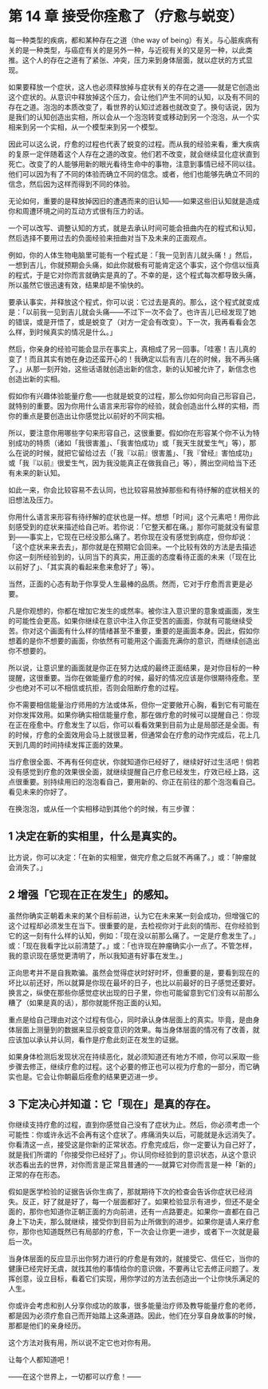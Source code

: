 # 第 14 章 接受你痊愈了（疗愈与蜕变）

每一种类型的疾病，都和某种存在之道（the way of being）有关。与心脏疾病有关的是一种类型，与癌症有关的是另外一种，与近视有关的又是另一种，以此类推。这个人的存在之道有了紧张、冲突，压力来到身体层面，就以症状的方式显现。

如果要释放一个症状，这人也必须释放掉与症状有关的存在之道——就是它创造出这个症状的。从意识中释放掉这个压力，会让他们产生不同的认知，以及有不同的存在之道。泡泡的本质改变了，看世界的认知过滤器也就改变了。换句话说，因为是我们的认知创造出实相，所以会从一个泡泡转变或移动到另一个泡泡，从一个实相来到另一个实相，从一个模型来到另一个模型。

因此可以这么说，疗愈的过程也代表了蜕变的过程。而从我的经验来看，重大疾病的复原一定伴随着这个人存在之道的改变。他们若不改变，就会继续显化症状直到死亡。改变了的人能够用新的眼光看待生命中的事物，注意到事情已经不同以往。他们可以因为有了不同的体验而确立不同的信念。或者，他们也能够先确立不同的信念，然后因为这样而得到不同的体验。

无论如何，重要的是释放掉因旧的遭遇而来的旧认知——如果这些旧认知就是造成你和周遭环境之间的互动方式很有压力的话。

一个可以改写、调整认知的方式，就是去承认时间可能会扭曲内在的程式和认知，然后选择不要用过去的负面经验来扭曲对当下及未来的正面观点。

例如，你的人体生物电脑里可能有一个程式是：「我一见到吉儿就头痛！」然后，一想到吉儿，你就预期会头痛，如此你就极有可能肯定这个事实，这个你信以恒真的程式，于是它对你而言就确实是真的了。不幸的是，这个程式每次都导致头痛，所以虽然它很迅速有效，结果却是不愉快的。

要承认事实，并释放这个程式，你可以说：它过去是真的。那么，这个程式就变成是：「以前我一见到吉儿就会头痛——不过下一次不会了。也许吉儿已经发现了她的错误，或是开悟了，或是蜕变了（对方一定会有改变）。下一次，我再看看会怎么样，到时候真实的情况是什么。」

然后，你亲身的经验可能会显示在事实上，真相成了另一回事。「哇塞！吉儿真的变了！而且其实有她在身边还蛮开心的！我确定以后有吉儿在的时候，我不再头痛了。」从那一刻开始，这些话语就创造出新的信念，新的认知被允许了，新信念也创造出新的实相。

假如你有兴趣体验能量疗愈——也就是蜕变的过程，那么你如何向自己形容自己，就特别的重要。因为你用什么语言来形容你的经验，就会创造出什么样的实相，而你的重点是要创造出让你感觉比以前好的不同实相。

所以，要注意你用哪些字句来形容自己，这很重要。假如你在形容某个你不认为特别成功的特质（诸如「我很害羞」、「我害怕成功」或「我天生就爱生气」等），那么在说的时候，就把它留给过去（「我『以前』很害羞」、「我『曾经』害怕成功」或「我『以前』很爱生气，因为我没能真正在做我自己」等），腾出空间给当下还有未来的新认知。

如此一来，你会比较容易不去认同，也比较容易放掉那些和有待纾解的症状相关的旧想法及压力。

你用什么语言来形容有待纾解的症状也是一样。想想「时间」这个元素吧！用你此刻感受到的症状来描述给自己听。若你说：「它整天都在痛。」那你可能就没有留意到——事实上，它现在已经没那么痛了。若你现在没有感觉到病症，但你却说：「这个症状来来去去」，那你就是在预期它会回来。一个比较有效的方法是去描述你这一刻所经验到的，认同当下的真实，用正面的态度看待正面的未来（「现在比以前好了」、「其实真的看起来愈来愈好了」等）。

当然，正面的心态有助于你享受人生最棒的品质。然而，它对于疗愈而言更是必要。

凡是你观想的，你都在增加它发生的或然率。被你注入意识里的意象或画面，发生的可能性会更高。如果你继续在意识中注入你正受苦的画面，你就有可能继续受苦。你对这个画面有什么样的情绪甚至不重要，重要的是画面本身。因此，假如你想着的是你不想要的画面，你依然有可能用这个画面充满你的意识，而继续创造出你不想要的。

所以说，让意识里的画面就是你正在努力达成的最终正面结果，是对你目标的一种提醒，这很重要。当你在做能量疗愈的时候，最好的情况应该是你很期待痊愈。至少也绝对不可以不相信或抗拒，否则会阻断疗愈的过程。

你不需要相信能量治疗师用的方法或体系，但你一定要敞开心胸，看到它有可能在对你发挥效用。如果你确实相信能量疗愈，那在做疗愈的时候可以提醒自己：你现在正在痊愈中。疗愈发生了以后，你可以看看效果到目前为止是局部还是全面。有的时候，疗愈的全面效用会马上就很显著，但通常会在疗愈的动作完成后，花上几天到几周的时间持续发挥正面的效果。

当疗愈很全面、不再有任何症状，你就知道你已经好了，继续好好过生活吧！倘若没有感觉到疗愈的效果很全面，就继续提醒自己疗愈已经发生，疗效已经上路，这点很重要。别持续用旧的泡泡看自己，要用新的、你正在前往的那个泡泡看自己。看见未来的你好了。

在换泡泡，或从任一个实相移动到其他个的时候，有三步骤：

## 1 决定在新的实相里，什么是真实的。

比方说，你可以决定：「在新的实相里，做完疗愈之后就不再痛了。」或：「肿瘤就会消失了。」

## 2 增强「它现在正在发生」的感知。

虽然你确实正朝着未来的某个目标前进，认为它在未来某一刻会成功，但增强它的这个过程却必须发生在当下。很重要的是，去检视你对于此刻的情形、在你经验到它的这一刻有什么样的认知，例如：「现在没以前那么痛了。一定是疗愈发生了。」或：「现在我看字比以前清楚了。」或：「也许现在肿瘤确实小一点了。不管怎样，我的意识现在感觉更清明了，所以我知道有好事在发生。」

正向思考并不是自我欺骗。虽然会觉得症状时好时坏，但重要的是，要看到现在的坏比以前还好，所以就算是你现在最坏的日子，也比以前最好的日子感觉还要好。换言之，纵使在那些你感觉症状出现的日子里，你也可能留意到它们没有以前那么糟了（如果是真的话），那你就能怀抱正面的认知。

重点是给自己理由对这个过程有信心，同时承认身体层面上的真实。毕竟，是由身体层面上测量到的数据来显示蜕变意识的效果。每当身体层面的情况有了改善，就应该加以承认并认同，看作是疗愈此刻正在发生的证据。

如果身体检测后发现状况在持续恶化，就必须知道还有地方不顺，你可以采取一些步骤去修正，继续疗愈的过程。这个必要的修正也可以视为疗愈的一部分，而它确实也是。它会让你朝最后痊愈的结果更迈进一步。

## 3 下定决心并知道：它「现在」是真的存在。

你继续支持疗愈的过程，直到你感觉自己没有了症状为止。然后，你必须考虑一个可能性：你或许永远不会再有这个症状了。疼痛消失以后，可能就是永远消失了。你看清这一点，接受这是你新的正常状态。疗愈完成后，你一定要认为自己好了，就是我们所谓的「你接受你已经好了」。你认同你经验到的意识状态，从这个意识状态看出去的世界，对你而言是正常且普通的一—就算它对你而言是一种「新的」正常的存在形态。

假如是医学检验的证据告诉你生病了，那就期待下次的检查会告诉你症状已经消失。反正，好了就是好了，每一个层面都好了。如果检验显示有进步，但还不是全面的，那你也知道你正朝正面的方向前进，还有一点路要走。如果你一直都在自己身上下功夫，那么就继续，接受你到目前为止所做到的进步。如果你是请人来疗愈你，那你也知道既然已有局部的疗愈，下一次会让你更一进步，或者下一次就是最后一次。

当身体层面的反应显示出你努力进行的疗愈是有效的，就接受它、信任它，当你的健康已经完好无虞，就找其他的事情给你的意识做，不要再让它去修正问题了。发挥创意，设立目标，看着它们实现，用你学过的方法去创造出一个让你快乐满足的人生。

你或许会考虑和别人分享你成功的故事，很多能量治疗师及教导能量疗愈的老师，都是因为必须疗愈自己而开始踏上这条道路。因此，他们在分享自身故事的时候，那都是他们的亲身经历。

这个方法对我有用，所以说不定它也对你有用。

让每个人都知道吧！

——在这个世界上，一切都可以疗愈！——
